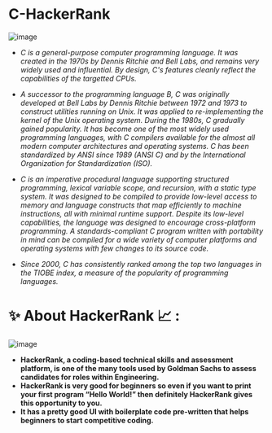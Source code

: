 # C-HackerRank
![image](https://user-images.githubusercontent.com/90320839/197503784-b28369a8-b3b4-4925-9a00-6a810e146c29.png)

- *C is a general-purpose computer programming language. It was created in the 1970s by Dennis Ritchie and Bell Labs, and remains very widely used and influential. By design, C's features cleanly reflect the capabilities of the targetted CPUs.*

- *A successor to the programming language B, C was originally developed at Bell Labs by Dennis Ritchie between 1972 and 1973 to construct utilities running on Unix. It was applied to re-implementing the kernel of the Unix operating system. During the 1980s, C gradually gained popularity. It has become one of the most widely used programming languages, with C compilers available for the almost all modern computer architectures and operating systems. C has been standardized by ANSI since 1989 (ANSI C) and by the International Organization for Standardization (ISO).*

- *C is an imperative procedural language supporting structured programming, lexical variable scope, and recursion, with a static type system. It was designed to be compiled to provide low-level access to memory and language constructs that map efficiently to machine instructions, all with minimal runtime support. Despite its low-level capabilities, the language was designed to encourage cross-platform programming. A standards-compliant C program written with portability in mind can be compiled for a wide variety of computer platforms and operating systems with few changes to its source code.*

- *Since 2000, C has consistently ranked among the top two languages in the TIOBE index, a measure of the popularity of programming languages.*

# ✨ About HackerRank 📈 :
![image](https://user-images.githubusercontent.com/90320839/197406885-eb1d4898-f95b-4079-9f99-c6a411a80ca4.png)

- **HackerRank, a coding-based technical skills and assessment platform, is one of the many tools used by Goldman Sachs to assess candidates for roles within Engineering.**
- **HackerRank is very good for beginners so even if you want to print your first program “Hello World!” then definitely HackerRank gives this opportunity to you.**
- **It has a pretty good UI with boilerplate code pre-written that helps beginners to start competitive coding.**
